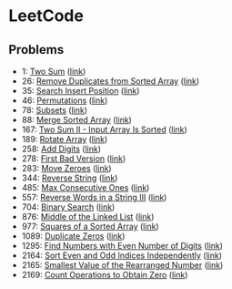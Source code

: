 # LeetCode

## Problems
- 1: [Two Sum](./problems/Two%20Sum/) ([link](https://leetcode.com/problems/two-sum/))
- 26: [Remove Duplicates from Sorted Array](./problems/Remove%20Duplicates%20from%20Sorted%20Array/) ([link](https://leetcode.com/problems/remove-duplicates-from-sorted-array/))
- 35: [Search Insert Position](./problems/Search%20Insert%20Position/) ([link](https://leetcode.com/problems/search-insert-position/))
- 46: [Permutations](./problems/Permutations/) ([link](https://leetcode.com/problems/permutations/))
- 78: [Subsets](./problems/Subsets/) ([link](https://leetcode.com/problems/subsets/))
- 88: [Merge Sorted Array](./problems/Merge%20Sorted%20Array/) ([link](https://leetcode.com/problems/merge-sorted-array/))
- 167: [Two Sum II - Input Array Is Sorted](./problems/Two%20Sum%20II%20-%20Input%20Array%20Is%20Sorted/) ([link](https://leetcode.com/problems/two-sum-ii-input-array-is-sorted/))
- 189: [Rotate Array](./problems/Rotate%20Array/) ([link](https://leetcode.com/problems/rotate-array/))
- 258: [Add Digits](./problems/Add%20Digits/) ([link](https://leetcode.com/problems/add-digits/))
- 278: [First Bad Version](./problems/First%20Bad%20Version/) ([link](https://leetcode.com/problems/first-bad-version/))
- 283: [Move Zeroes](./problems/Move%20Zeroes/) ([link](https://leetcode.com/problems/move-zeroes/))
- 344: [Reverse String](./problems/Reverse%20String/) ([link](https://leetcode.com/problems/reverse-string/))
- 485: [Max Consecutive Ones](./problems/Max%20Consecutive%20Ones/) ([link](https://leetcode.com/problems/max-consecutive-ones/))
- 557: [Reverse Words in a String III](./problems/Reverse%20Words%20in%20a%20String%20III/) ([link](https://leetcode.com/problems/reverse-words-in-a-string-iii/))
- 704: [Binary Search](./problems/Binary%20Search/) ([link](https://leetcode.com/problems/binary-search/))
- 876: [Middle of the Linked List](./problems/Middle%20of%20the%20Linked%20List/) ([link](https://leetcode.com/problems/middle-of-the-linked-list/))
- 977: [Squares of a Sorted Array](./problems/Squares%20of%20a%20Sorted%20Array/) ([link](https://leetcode.com/problems/squares-of-a-sorted-array/))
- 1089: [Duplicate Zeros](./problems/Duplicate%20Zeros/) ([link](https://leetcode.com/problems/duplicate-zeros/))
- 1295: [Find Numbers with Even Number of Digits](./problems/Find%20Numbers%20with%20Even%20Number%20of%20Digits/) ([link](https://leetcode.com/problems/find-numbers-with-even-number-of-digits/))
- 2164: [Sort Even and Odd Indices Independently](./problems/Sort%20Even%20and%20Odd%20Indices%20Independently/) ([link](https://leetcode.com/problems/sort-even-and-odd-indices-independently/))
- 2165: [Smallest Value of the Rearranged Number](./problems/Smallest%20Value%20of%20the%20Rearranged%20Number/) ([link](https://leetcode.com/problems/smallest-value-of-the-rearranged-number/))
- 2169: [Count Operations to Obtain Zero](./problems/Count%20Operations%20to%20Obtain%20Zero/) ([link](https://leetcode.com/problems/count-operations-to-obtain-zero/))